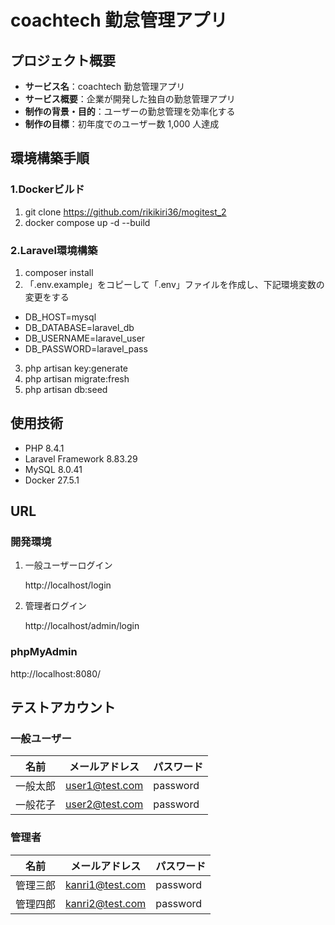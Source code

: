 # coachtech 勤怠管理アプリ

## プロジェクト概要

- **サービス名**：coachtech 勤怠管理アプリ
- **サービス概要**：企業が開発した独自の勤怠管理アプリ
- **制作の背景・目的**：ユーザーの勤怠管理を効率化する
- **制作の目標**：初年度でのユーザー数 1,000 人達成

## 環境構築手順

### 1.Dockerビルド

1. git clone https://github.com/rikikiri36/mogitest_2
2. docker compose up -d --build

### 2.Laravel環境構築

1. composer install
2. 「.env.example」をコピーして「.env」ファイルを作成し、下記環境変数の変更をする
-  DB_HOST=mysql
-  DB_DATABASE=laravel_db
-  DB_USERNAME=laravel_user
-  DB_PASSWORD=laravel_pass
3. php artisan key:generate
4. php artisan migrate:fresh
5. php artisan db:seed

## 使用技術

- PHP 8.4.1
- Laravel Framework 8.83.29
- MySQL 8.0.41
- Docker 27.5.1

## URL

### 開発環境
1. 一般ユーザーログイン

    http://localhost/login

2. 管理者ログイン

    http://localhost/admin/login

### phpMyAdmin
   http://localhost:8080/

## テストアカウント

### 一般ユーザー

| 名前   | メールアドレス                                | パスワード    |
| ---- | --------------------------------------- | -------- |
| 一般太郎 | [user1@test.com](mailto:user1@test.com) | password |
| 一般花子 | [user2@test.com](mailto:user2@test.com) | password |

### 管理者

| 名前   | メールアドレス                                | パスワード    |
| ---- | ----------------------------------------- | -------- |
| 管理三郎 | [kanri1@test.com](mailto:kanri1@test.com) | password |
| 管理四郎 | [kanri2@test.com](mailto:kanri2@test.com) | password |

